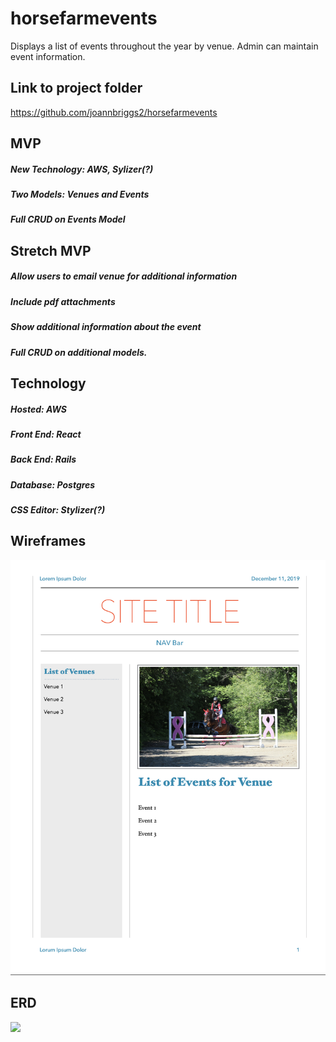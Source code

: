 # horsefarmevents

Displays a list of events throughout the year by venue. Admin can maintain event information.

## Link to project folder

https://github.com/joannbriggs2/horsefarmevents

## MVP

##### New Technology: AWS, Sylizer(?)

##### Two Models: Venues and Events

##### Full CRUD on Events Model

## Stretch MVP

##### Allow users to email venue for additional information

##### Include pdf attachments

##### Show additional information about the event

##### Full CRUD on additional models.

## Technology

##### Hosted: AWS

##### Front End: React

##### Back End: Rails

##### Database: Postgres

##### CSS Editor: Stylizer(?)

## Wireframes

![](https://github.com/joannbriggs2/horsefarmevents/blob/master/Wireframe.png)

## ERD

![](https://github.com/joannbriggs2/horsefarmevents/blob/master/Wireframe.ERD.pages)
